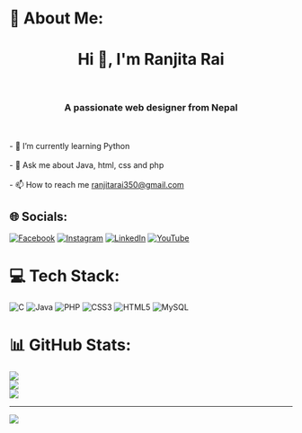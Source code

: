 # 💫 About Me:
<h1 align="center">Hi 👋, I'm Ranjita Rai</h1><br><h3 align="center">A passionate web designer from Nepal</h3><br><br>- 🌱 I’m currently learning Python<br><br>- 💬 Ask me about Java, html, css and php<br><br>- 📫 How to reach me <a href="mailto:ranjitarai350@gmail.com">ranjitarai350@gmail.com</a>



## 🌐 Socials:
[![Facebook](https://img.shields.io/badge/Facebook-%231877F2.svg?logo=Facebook&logoColor=white)](https://facebook.com/https://www.facebook.com/profile.php?id=100067637703022) [![Instagram](https://img.shields.io/badge/Instagram-%23E4405F.svg?logo=Instagram&logoColor=white)](https://instagram.com/https://l.facebook.com/l.php?u=https%3A%2F%2Fwww.instagram.com%2Fran_zee_taa_%3Ffbclid%3DIwZXh0bgNhZW0CMTAAAR2EgAZzG2Qa3RogHpJAtSVWixkI8IcILgX_LmaOHrIA_8XrBdi2zaVtx1o_aem_3UbEKlFfTgV9vgUkGjuTHw&h=AT1yVABu2vyMvcGSJEgd3FioJFXWBTTvlvgMeOHgIdv7O316K1wbCQuh8RyDIcABbpI-PUYGG_LEkx1DPPIPcfmd9mgySk51XpwrVc5p7u_-Ta9pHCLEC9bGPXGNooV_zFam) [![LinkedIn](https://img.shields.io/badge/LinkedIn-%230077B5.svg?logo=linkedin&logoColor=white)](https://linkedin.com/in/https://l.facebook.com/l.php?u=https%3A%2F%2Flinkedin.com%2Fin%2Franjita-rai-28ba1b261%3Ffbclid%3DIwZXh0bgNhZW0CMTAAAR2GtVc7KkYEkW91oM4Zl-ierP5yDGEzdu-FwhFzqqna96KQCHgnu6TkSzw_aem_d7ruaV1wTIIboUACXseK8Q&h=AT0k4hIirpssreKILjBBff2OmK8-g-QGjuQb_x0oyWep3buQd3zmz2sQj8W_dKJRx7oGZrGkBaA_AqI8A4-EQJKZzSoNA844g5uZ0FnYUiTYwvEHw0PdJkPHmEWyo7Iqp7fJ) [![YouTube](https://img.shields.io/badge/YouTube-%23FF0000.svg?logo=YouTube&logoColor=white)](https://youtube.com/@https://l.facebook.com/l.php?u=https%3A%2F%2Fyoutube.com%2F%40RanjitaRai-zn8hf%3Ffbclid%3DIwZXh0bgNhZW0CMTAAAR2PJgy4r272Hnkku5ru2Rk1zuI-8GxwYdSQbudOH2gd6AVXONaUOXsaYm8_aem_QuKMcilir0bXQn-sBzSESA&h=AT01zWuCPgPOBp7i9loSFIzZyAZjBfp6uu4nwMUIdTR8STierSLHZVPnmRWhvphliYAf4CNJQrNlS7-MRWR0mWUAQuqYDyggzSzZbuXxiuZ_g1W0dokIOW8yl80hKeaxaeoT) 

# 💻 Tech Stack:
![C](https://img.shields.io/badge/c-%2300599C.svg?style=for-the-badge&logo=c&logoColor=white) ![Java](https://img.shields.io/badge/java-%23ED8B00.svg?style=for-the-badge&logo=openjdk&logoColor=white) ![PHP](https://img.shields.io/badge/php-%23777BB4.svg?style=for-the-badge&logo=php&logoColor=white) ![CSS3](https://img.shields.io/badge/css3-%231572B6.svg?style=for-the-badge&logo=css3&logoColor=white) ![HTML5](https://img.shields.io/badge/html5-%23E34F26.svg?style=for-the-badge&logo=html5&logoColor=white) ![MySQL](https://img.shields.io/badge/mysql-4479A1.svg?style=for-the-badge&logo=mysql&logoColor=white)
# 📊 GitHub Stats:
![](https://github-readme-stats.vercel.app/api?username=Ranjita-Rai&theme=dark&hide_border=false&include_all_commits=false&count_private=false)<br/>
![](https://github-readme-streak-stats.herokuapp.com/?user=Ranjita-Rai&theme=dark&hide_border=false)<br/>
![](https://github-readme-stats.vercel.app/api/top-langs/?username=Ranjita-Rai&theme=dark&hide_border=false&include_all_commits=false&count_private=false&layout=compact)

---
[![](https://visitcount.itsvg.in/api?id=Ranjita-Rai&icon=0&color=0)](https://visitcount.itsvg.in)

<!-- Proudly created with GPRM ( https://gprm.itsvg.in ) -->
